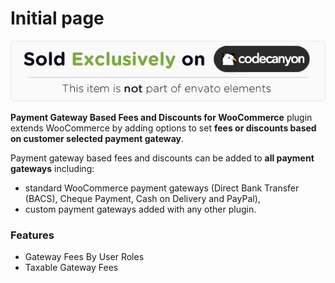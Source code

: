 # Initial page

![](.gitbook/assets/7799a062d5dab2c03035b1a30a4066fc801d8c51.jpeg)

**Payment Gateway Based Fees and Discounts for WooCommerce** plugin extends WooCommerce by adding options to set **fees or discounts based on customer selected payment gateway**.

Payment gateway based fees and discounts can be added to **all payment gateways** including:

* standard WooCommerce payment gateways \(Direct Bank Transfer \(BACS\), Cheque Payment, Cash on Delivery and PayPal\),
* custom payment gateways added with any other plugin.

### Features

* Gateway Fees By User Roles
* Taxable Gateway Fees



